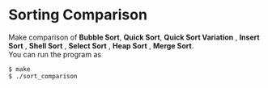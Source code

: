 # Sorting Comparison
Make comparison of **Bubble Sort**, **Quick Sort**, **Quick Sort Variation** , **Insert Sort** , **Shell Sort** , **Select Sort** , **Heap Sort** , **Merge Sort**.        
You can run the program as        
```    
$ make      
$ ./sort_comparison    
```

